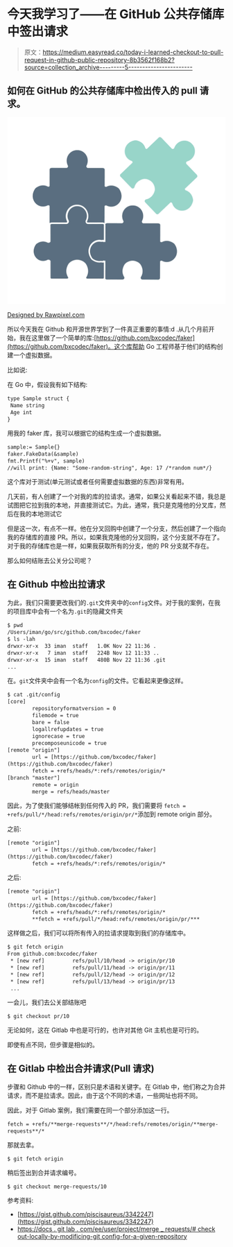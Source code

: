 # 今天我学习了——在 GitHub 公共存储库中签出请求

> 原文：<https://medium.easyread.co/today-i-learned-checkout-to-pull-request-in-github-public-repository-8b3562f168b2?source=collection_archive---------5----------------------->

## 如何在 GitHub 的公共存储库中检出传入的 pull 请求。

![](img/a8668f25698b98ce13e36ce2ebd4bbbc.png)

[Designed by Rawpixel.com](https://www.freepik.com/free-vector/illustration-of-jigsaw-icon_2606569.htm)

所以今天我在 Github 和开源世界学到了一件真正重要的事情:d .从几个月前开始，我在这里做了一个简单的库:[https://github.com/bxcodec/faker](https://github.com/bxcodec/faker)。这个库帮助 Go 工程师基于他们的结构创建一个虚拟数据。

比如说:

在 Go 中，假设我有如下结构:

```
type Sample struct {
 Name string 
 Age int
}
```

用我的 faker 库，我可以根据它的结构生成一个虚拟数据。

```
sample:= Sample{}
faker.FakeData(&sample)
fmt.Printf("%+v", sample)
//will print: {Name: "Some-random-string", Age: 17 /*random num*/}
```

这个库对于测试(单元测试或者任何需要虚拟数据的东西)非常有用。

几天前，有人创建了一个对我的库的拉请求。通常，如果公关看起来不错，我总是试图把它拉到我的本地，并直接测试它。为此，通常，我只是克隆他的分叉库，然后在我的本地测试它

但是这一次，有点不一样。他在分叉回购中创建了一个分支，然后创建了一个指向我的存储库的直接 PR。所以，如果我克隆他的分叉回购，这个分支就不存在了。对于我的存储库也是一样，如果我获取所有的分支，他的 PR 分支就不存在。

那么如何结账去公关分公司呢？

## 在 Github 中检出拉请求

为此，我们只需要更改我们的`.git`文件夹中的`config`文件。对于我的案例，在我的项目库中会有一个名为`.git`的隐藏文件夹

```
$ pwd
/Users/iman/go/src/github.com/bxcodec/faker
$ ls -lah
drwxr-xr-x  33 iman  staff   1.0K Nov 22 11:36 .
drwxr-xr-x   7 iman  staff   224B Nov 12 11:33 .. 
drwxr-xr-x  15 iman  staff   480B Nov 22 11:36 .git 
...
```

在。`git`文件夹中会有一个名为`config`的文件。它看起来更像这样。

```
$ cat .git/config
[core]
        repositoryformatversion = 0
        filemode = true
        bare = false
        logallrefupdates = true
        ignorecase = true
        precomposeunicode = true
[remote "origin"]
        url = [https://github.com/bxcodec/faker](https://github.com/bxcodec/faker)
        fetch = +refs/heads/*:refs/remotes/origin/* 
[branch "master"]
        remote = origin
        merge = refs/heads/master
```

因此，为了使我们能够结帐到任何传入的 PR，我们需要将
`fetch = +refs/pull/*/head:refs/remotes/origin/pr/*`添加到 remote origin 部分。

之前:

```
[remote "origin"]
        url = [https://github.com/bxcodec/faker](https://github.com/bxcodec/faker)
        fetch = +refs/heads/*:refs/remotes/origin/*
```

之后:

```
[remote "origin"]
        url = [https://github.com/bxcodec/faker](https://github.com/bxcodec/faker)
        fetch = +refs/heads/*:refs/remotes/origin/*
        **fetch = +refs/pull/*/head:refs/remotes/origin/pr/***
```

这样做之后，我们可以将所有传入的拉请求提取到我们的存储库中。

```
$ git fetch origin
From github.com:bxcodec/faker
 * [new ref]         refs/pull/10/head -> origin/pr/10
 * [new ref]         refs/pull/11/head -> origin/pr/11
 * [new ref]         refs/pull/12/head -> origin/pr/12
 * [new ref]         refs/pull/13/head -> origin/pr/13
 ...
```

一会儿，我们去公关部结账吧

```
$ git checkout pr/10 
```

无论如何，这在 Gitlab 中也是可行的，也许对其他 Git 主机也是可行的。

即使有点不同，但步骤是相似的。

## 在 Gitlab 中检出合并请求(Pull 请求)

步骤和 Github 中的一样，区别只是术语和关键字。在 Gitlab 中，他们称之为合并请求，而不是拉请求。因此，由于这个不同的术语，一些网址也将不同。

因此，对于 Gitlab 案例，我们需要在同一个部分添加这一行。

```
fetch = +refs/**merge-requests**/*/head:refs/remotes/origin/**merge-requests**/*
```

那就去拿。

```
$ git fetch origin
```

稍后签出到合并请求编号。

```
$ git checkout merge-requests/10
```

参考资料:

*   [https://gist.github.com/piscisaureus/3342247](https://gist.github.com/piscisaureus/3342247)
*   [https://docs . git lab . com/ee/user/project/merge _ requests/# check out-locally-by-modificing-git config-for-a-given-repository](https://docs.gitlab.com/ee/user/project/merge_requests/#checkout-locally-by-modifying-gitconfig-for-a-given-repository)